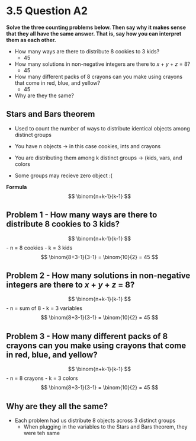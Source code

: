 # 3.5 Question A2

**Solve the three counting problems below. Then say why it makes sense that they all have the same answer. That is, say how you can interpret them as each other.** 
- How many ways are there to distribute 8 cookies to 3 kids?
    - 45
- How many solutions in non-negative integers are there to $x$ + $y$ + $z$ = 8?
    - 45
- How many different packs of 8 crayons can you make using crayons that come in red, blue, and yellow?
    - 45
- Why are they the same?

## Stars and Bars theorem
- Used to count the number of ways to distribute identical objects among distinct groups

- You have n objects -> in this case cookies, ints and crayons
- You are distributing them among k distinct groups -> (kids, vars, and colors
- Some groups may recieve zero object :(

**Formula**
$$ \binom{n+k-1}{k-1} $$

## Problem 1 - How many ways are there to distribute 8 cookies to 3 kids?
$$ \binom{n+k-1}{k-1} $$
    - n = 8 cookies
    - k = 3 kids
$$ \binom{8+3-1}{3-1} = \binom{10}{2} = 45 $$

## Problem 2 - How many solutions in non-negative integers are there to $x$ + $y$ + $z$ = 8?
$$ \binom{n+k-1}{k-1} $$
    - n = sum of 8
    - k = 3 variables
$$ \binom{8+3-1}{3-1} = \binom{10}{2} = 45 $$

## Problem 3 - How many different packs of 8 crayons can you make using crayons that come in red, blue, and yellow?
$$ \binom{n+k-1}{k-1} $$
    - n = 8 crayons
    - k = 3 colors
$$ \binom{8+3-1}{3-1} = \binom{10}{2} = 45 $$

## Why are they all the same? 
- Each problem had us distribute 8 objects across 3 distinct groups
    - When plugging in the variables to the Stars and Bars theorem, they were teh same
